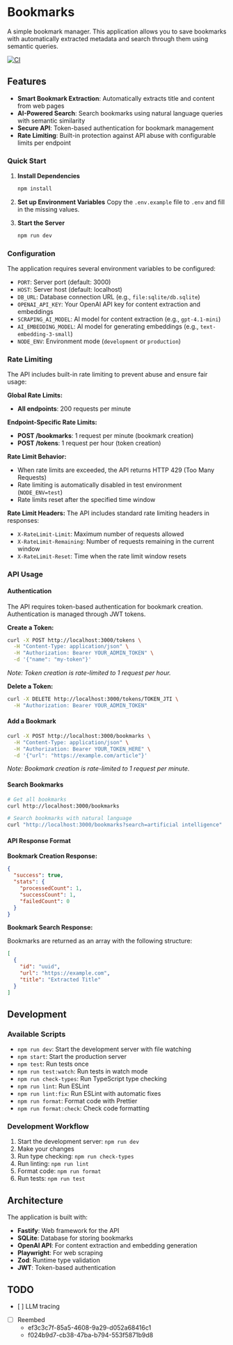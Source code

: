 # Bookmarks

A simple bookmark manager. This application allows you to save bookmarks with automatically extracted metadata and search through them using semantic queries.

[![CI](https://github.com/fTrestour/bookmarks/actions/workflows/ci.yml/badge.svg)](https://github.com/fTrestour/bookmarks/actions/workflows/ci.yml)

## Features

- **Smart Bookmark Extraction**: Automatically extracts title and content from web pages
- **AI-Powered Search**: Search bookmarks using natural language queries with semantic similarity
- **Secure API**: Token-based authentication for bookmark management
- **Rate Limiting**: Built-in protection against API abuse with configurable limits per endpoint

### Quick Start

1. **Install Dependencies**

   ```bash
   npm install
   ```

2. **Set up Environment Variables**
   Copy the `.env.example` file to `.env` and fill in the missing values.

3. **Start the Server**
   ```bash
   npm run dev
   ```

### Configuration

The application requires several environment variables to be configured:

- `PORT`: Server port (default: 3000)
- `HOST`: Server host (default: localhost)
- `DB_URL`: Database connection URL (e.g., `file:sqlite/db.sqlite`)
- `OPENAI_API_KEY`: Your OpenAI API key for content extraction and embeddings
- `SCRAPING_AI_MODEL`: AI model for content extraction (e.g., `gpt-4.1-mini`)
- `AI_EMBEDDING_MODEL`: AI model for generating embeddings (e.g., `text-embedding-3-small`)
- `NODE_ENV`: Environment mode (`development` or `production`)

### Rate Limiting

The API includes built-in rate limiting to prevent abuse and ensure fair usage:

**Global Rate Limits:**

- **All endpoints**: 200 requests per minute

**Endpoint-Specific Rate Limits:**

- **POST /bookmarks**: 1 request per minute (bookmark creation)
- **POST /tokens**: 1 request per hour (token creation)

**Rate Limit Behavior:**

- When rate limits are exceeded, the API returns HTTP 429 (Too Many Requests)
- Rate limiting is automatically disabled in test environment (`NODE_ENV=test`)
- Rate limits reset after the specified time window

**Rate Limit Headers:**
The API includes standard rate limiting headers in responses:

- `X-RateLimit-Limit`: Maximum number of requests allowed
- `X-RateLimit-Remaining`: Number of requests remaining in the current window
- `X-RateLimit-Reset`: Time when the rate limit window resets

### API Usage

#### Authentication

The API requires token-based authentication for bookmark creation. Authentication is managed through JWT tokens.

**Create a Token:**

```bash
curl -X POST http://localhost:3000/tokens \
  -H "Content-Type: application/json" \
  -H "Authorization: Bearer YOUR_ADMIN_TOKEN" \
  -d '{"name": "my-token"}'
```

_Note: Token creation is rate-limited to 1 request per hour._

**Delete a Token:**

```bash
curl -X DELETE http://localhost:3000/tokens/TOKEN_JTI \
  -H "Authorization: Bearer YOUR_ADMIN_TOKEN"
```

#### Add a Bookmark

```bash
curl -X POST http://localhost:3000/bookmarks \
  -H "Content-Type: application/json" \
  -H "Authorization: Bearer YOUR_TOKEN_HERE" \
  -d '{"url": "https://example.com/article"}'
```

_Note: Bookmark creation is rate-limited to 1 request per minute._

#### Search Bookmarks

```bash
# Get all bookmarks
curl http://localhost:3000/bookmarks

# Search bookmarks with natural language
curl "http://localhost:3000/bookmarks?search=artificial intelligence"
```

#### API Response Format

**Bookmark Creation Response:**

```json
{
  "success": true,
  "stats": {
    "processedCount": 1,
    "successCount": 1,
    "failedCount": 0
  }
}
```

**Bookmark Search Response:**

Bookmarks are returned as an array with the following structure:

```json
[
  {
    "id": "uuid",
    "url": "https://example.com",
    "title": "Extracted Title"
  }
]
```

## Development

### Available Scripts

- `npm run dev`: Start the development server with file watching
- `npm start`: Start the production server
- `npm test`: Run tests once
- `npm run test:watch`: Run tests in watch mode
- `npm run check-types`: Run TypeScript type checking
- `npm run lint`: Run ESLint
- `npm run lint:fix`: Run ESLint with automatic fixes
- `npm run format`: Format code with Prettier
- `npm run format:check`: Check code formatting

### Development Workflow

1. Start the development server: `npm run dev`
2. Make your changes
3. Run type checking: `npm run check-types`
4. Run linting: `npm run lint`
5. Format code: `npm run format`
6. Run tests: `npm run test`

## Architecture

The application is built with:

- **Fastify**: Web framework for the API
- **SQLite**: Database for storing bookmarks
- **OpenAI API**: For content extraction and embedding generation
- **Playwright**: For web scraping
- **Zod**: Runtime type validation
- **JWT**: Token-based authentication

## TODO

- [ ] LLM tracing
- [ ] Reembed
  - ef3c3c7f-85a5-4608-9a29-d052a68416c1
  - f024b9d7-cb38-47ba-b794-553f5871b9d8
